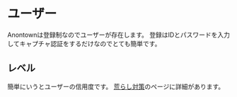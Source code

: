 # ユーザー
Anontownは登録制なのでユーザーが存在します。
登録はIDとパスワードを入力してキャプチャ認証をするだけなのでとても簡単です。

## レベル
簡単にいうとユーザーの信用度です。
[荒らし対策](troll.md)のページに詳細があります。